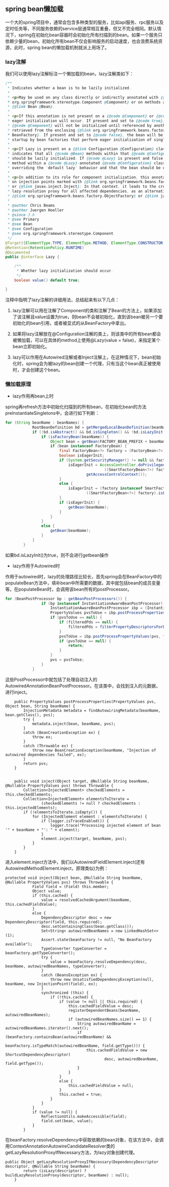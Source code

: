 ## spring bean懒加载

一个大的spring项目中，通常会包含多种类型的服务，比如api服务、rpc服务以及定时任务等，不同服务依赖的service层通常相互重叠，但又不完全相同。默认情况下，spring在初始化bean容器时会初始化所有扫描到的bean。如果一个服务只依赖少量的bean，初始化所有bean不仅会影响服务的启动速度，也会浪费系统资源，此时，spring bean的懒加载机制就派上用场了。

### lazy注解

我们可以使用lazy注解标注一个懒加载的bean，lazy注解类如下：

```java
/**
 * Indicates whether a bean is to be lazily initialized.
 *
 * <p>May be used on any class directly or indirectly annotated with {@link
 * org.springframework.stereotype.Component @Component} or on methods annotated with
 * {@link Bean @Bean}.
 *
 * <p>If this annotation is not present on a {@code @Component} or {@code @Bean} definition,
 * eager initialization will occur. If present and set to {@code true}, the {@code @Bean} or
 * {@code @Component} will not be initialized until referenced by another bean or explicitly
 * retrieved from the enclosing {@link org.springframework.beans.factory.BeanFactory
 * BeanFactory}. If present and set to {@code false}, the bean will be instantiated on
 * startup by bean factories that perform eager initialization of singletons.
 *
 * <p>If Lazy is present on a {@link Configuration @Configuration} class, this
 * indicates that all {@code @Bean} methods within that {@code @Configuration}
 * should be lazily initialized. If {@code @Lazy} is present and false on a {@code @Bean}
 * method within a {@code @Lazy}-annotated {@code @Configuration} class, this indicates
 * overriding the 'default lazy' behavior and that the bean should be eagerly initialized.
 *
 * <p>In addition to its role for component initialization, this annotation may also be placed
 * on injection points marked with {@link org.springframework.beans.factory.annotation.Autowired}
 * or {@link javax.inject.Inject}: In that context, it leads to the creation of a
 * lazy-resolution proxy for all affected dependencies, as an alternative to using
 * {@link org.springframework.beans.factory.ObjectFactory} or {@link javax.inject.Provider}.
 *
 * @author Chris Beams
 * @author Juergen Hoeller
 * @since 3.0
 * @see Primary
 * @see Bean
 * @see Configuration
 * @see org.springframework.stereotype.Component
 */
@Target({ElementType.TYPE, ElementType.METHOD, ElementType.CONSTRUCTOR, ElementType.PARAMETER, ElementType.FIELD})
@Retention(RetentionPolicy.RUNTIME)
@Documented
public @interface Lazy {

	/**
	 * Whether lazy initialization should occur.
	 */
	boolean value() default true;

}

```

注释中指明了lazy注解的详细用法，总结起来有以下几点：

1. lazy注解可以用在注解了Component的类和注解了Bean的方法上，如果添加了该注解且value设置为true，则bean不会被初始化，直到该bean被另一个要初始化的bean引用，或者被显式的从BeanFactory中拿出。

2. 如果将lazy注解放在@Configuration注解的类上，则该类中的所有bean都会被懒加载，可以在具体的method上使用@Lazy(value = false)，来指定某个bean立即初始化。

3. lazy可以作用在Autowired注解或者Inject注解上，在这种情况下，bean初始化时，spring会为被lazy的bean创建一个代理，只有当这个bean真正被使用时，才会创建这个bean。


### 懒加载原理


* lazy作用再bean上时

spring再refresh方法中初始化扫描到的所有bean，在初始化bean的方法preInstantiateSingletons中，会进行如下判断：

```java
for (String beanName : beanNames) {
			RootBeanDefinition bd = getMergedLocalBeanDefinition(beanName);
			if (!bd.isAbstract() && bd.isSingleton() && !bd.isLazyInit()) {
				if (isFactoryBean(beanName)) {
					Object bean = getBean(FACTORY_BEAN_PREFIX + beanName);
					if (bean instanceof FactoryBean) {
						final FactoryBean<?> factory = (FactoryBean<?>) bean;
						boolean isEagerInit;
						if (System.getSecurityManager() != null && factory instanceof SmartFactoryBean) {
							isEagerInit = AccessController.doPrivileged((PrivilegedAction<Boolean>)
											((SmartFactoryBean<?>) factory)::isEagerInit,
									getAccessControlContext());
						}
						else {
							isEagerInit = (factory instanceof SmartFactoryBean &&
									((SmartFactoryBean<?>) factory).isEagerInit());
						}
						if (isEagerInit) {
							getBean(beanName);
						}
					}
				}
				else {
					getBean(beanName);
				}
			}
		}
```

如果bd.isLazyInit()为true，则不会进行getbean操作

* lazy作用于Autowired时

作用于autowired时，lazy的处理路径比较长，首先spring会在BeanFactory中的populateBean方法中，填补bean中所需要的数据，其中就包括bean的成员变量等。在populateBean时，会调用该bean所有的postProcessor。

```java
for (BeanPostProcessor bp : getBeanPostProcessors()) {
				if (bp instanceof InstantiationAwareBeanPostProcessor) {
					InstantiationAwareBeanPostProcessor ibp = (InstantiationAwareBeanPostProcessor) bp;
					PropertyValues pvsToUse = ibp.postProcessProperties(pvs, bw.getWrappedInstance(), beanName);
					if (pvsToUse == null) {
						if (filteredPds == null) {
							filteredPds = filterPropertyDescriptorsForDependencyCheck(bw, mbd.allowCaching);
						}
						pvsToUse = ibp.postProcessPropertyValues(pvs, filteredPds, bw.getWrappedInstance(), beanName);
						if (pvsToUse == null) {
							return;
						}
					}
					pvs = pvsToUse;
				}
			}
```

这些PostProcessor中就包括了处理自动注入的AutowiredAnnotationBeanPostProcessor。在该类中，会找到注入的元数据，进行inject。

```
	public PropertyValues postProcessProperties(PropertyValues pvs, Object bean, String beanName) {
		InjectionMetadata metadata = findAutowiringMetadata(beanName, bean.getClass(), pvs);
		try {
			metadata.inject(bean, beanName, pvs);
		}
		catch (BeanCreationException ex) {
			throw ex;
		}
		catch (Throwable ex) {
			throw new BeanCreationException(beanName, "Injection of autowired dependencies failed", ex);
		}
		return pvs;
	}
	
	
	public void inject(Object target, @Nullable String beanName, @Nullable PropertyValues pvs) throws Throwable {
		Collection<InjectedElement> checkedElements = this.checkedElements;
		Collection<InjectedElement> elementsToIterate =
				(checkedElements != null ? checkedElements : this.injectedElements);
		if (!elementsToIterate.isEmpty()) {
			for (InjectedElement element : elementsToIterate) {
				if (logger.isTraceEnabled()) {
					logger.trace("Processing injected element of bean '" + beanName + "': " + element);
				}
				element.inject(target, beanName, pvs);
			}
		}
	}
```

进入element.inject方法中，我们以AutowiredFieldElement.inject(还有AutowiredMethodElement.inject，原理类似)为例：

```
protected void inject(Object bean, @Nullable String beanName, @Nullable PropertyValues pvs) throws Throwable {
			Field field = (Field) this.member;
			Object value;
			if (this.cached) {
				value = resolvedCachedArgument(beanName, this.cachedFieldValue);
			}
			else {
				DependencyDescriptor desc = new DependencyDescriptor(field, this.required);
				desc.setContainingClass(bean.getClass());
				Set<String> autowiredBeanNames = new LinkedHashSet<>(1);
				Assert.state(beanFactory != null, "No BeanFactory available");
				TypeConverter typeConverter = beanFactory.getTypeConverter();
				try {
					value = beanFactory.resolveDependency(desc, beanName, autowiredBeanNames, typeConverter);
				}
				catch (BeansException ex) {
					throw new UnsatisfiedDependencyException(null, beanName, new InjectionPoint(field), ex);
				}
				synchronized (this) {
					if (!this.cached) {
						if (value != null || this.required) {
							this.cachedFieldValue = desc;
							registerDependentBeans(beanName, autowiredBeanNames);
							if (autowiredBeanNames.size() == 1) {
								String autowiredBeanName = autowiredBeanNames.iterator().next();
								if (beanFactory.containsBean(autowiredBeanName) &&
										beanFactory.isTypeMatch(autowiredBeanName, field.getType())) {
									this.cachedFieldValue = new ShortcutDependencyDescriptor(
											desc, autowiredBeanName, field.getType());
								}
							}
						}
						else {
							this.cachedFieldValue = null;
						}
						this.cached = true;
					}
				}
			}
			if (value != null) {
				ReflectionUtils.makeAccessible(field);
				field.set(bean, value);
			}
		}
```

在beanFactory.resolveDependency中获取依赖的bean对象，在该方法中，会调用ContextAnnotationAutowireCandidateResolver类的getLazyResolutionProxyIfNecessary方法，为lazy对象创建代理。


```javaj
public Object getLazyResolutionProxyIfNecessary(DependencyDescriptor descriptor, @Nullable String beanName) {
		return (isLazy(descriptor) ? buildLazyResolutionProxy(descriptor, beanName) : null);
	}
```